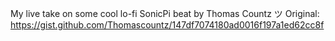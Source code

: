 My live take on some cool lo-fi SonicPi beat by Thomas Countz ツ
Original: https://gist.github.com/Thomascountz/147df7074180ad0016f197a1ed62cc8f
